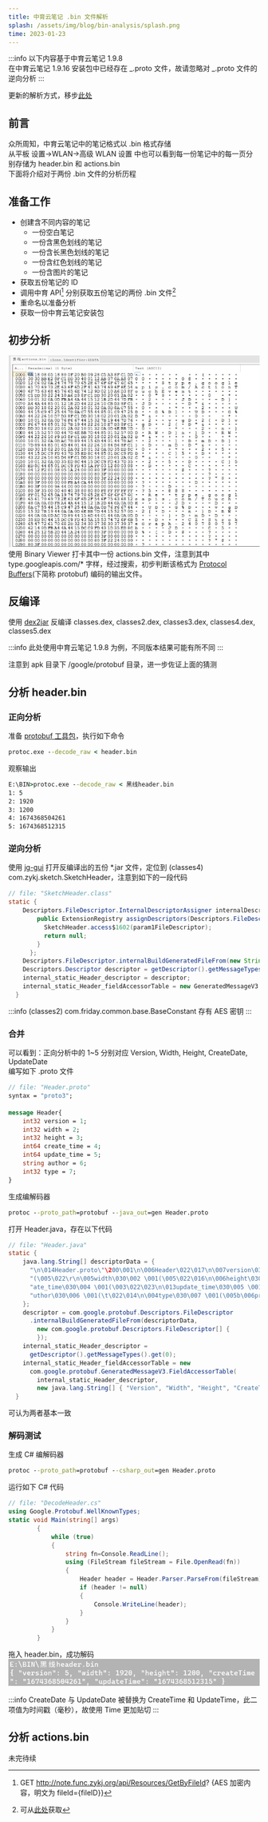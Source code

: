 ```yaml
---
title: 中育云笔记 .bin 文件解析
splash: /assets/img/blog/bin-analysis/splash.png
time: 2023-01-23
---
```


:::info
以下内容基于中育云笔记 1.9.8  
在中育云笔记 1.9.16 安装包中已经存在 _.proto 文件，故请忽略对 _.proto 文件的逆向分析
:::

更新的解析方式，移步[此处](/blog/zy/bin-file-analysis/part2/)

## 前言

众所周知，中育云笔记中的笔记格式以 .bin 格式存储  
从平板 设置->WLAN->高级 WLAN 设置 中也可以看到每一份笔记中的每一页分别存储为 header.bin 和 actions.bin  
下面将介绍对于两份 .bin 文件的分析历程

## 准备工作

- 创建含不同内容的笔记
  - 一份空白笔记
  - 一份含黑色划线的笔记
  - 一份含长黑色划线的笔记
  - 一份含红色划线的笔记
  - 一份含图片的笔记
- 获取五份笔记的 ID
- 调用中育 API[^1] 分别获取五份笔记的两份 .bin 文件[^2]
- 重命名以准备分析
- 获取一份中育云笔记安装包

## 初步分析

![alt Binary Viewer](/assets/img/blog/bin-analysis/binary-viewer.jpg)  
使用 Binary Viewer 打卡其中一份 actions.bin 文件，注意到其中 type.googleapis.com/\* 字样，经过搜索，初步判断该格式为 [Protocol Buffers](https://protobuf.dev/)(下简称 protobuf) 编码的输出文件。

## 反编译

使用 [dex2jar](https://github.com/pxb1988/dex2jar) 反编译 classes.dex, classes2.dex, classes3.dex, classes4.dex, classes5.dex

:::info
此处使用中育云笔记 1.9.8 为例，不同版本结果可能有所不同
:::

注意到 apk 目录下 /google/protobuf 目录，进一步佐证上面的猜测

## 分析 header.bin

### 正向分析

准备 [protobuf 工具包](https://github.com/protocolbuffers/protobuf/releases)，执行如下命令

```bat
protoc.exe --decode_raw < header.bin
```

观察输出

```bat
E:\BIN>protoc.exe --decode_raw < 黑线header.bin
1: 5
2: 1920
3: 1200
4: 1674368504261
5: 1674368512315
```

### 逆向分析

使用 [jg-gui](https://github.com/java-decompiler/jd-gui) 打开反编译出的五份 \*.jar 文件，定位到 (classes4) com.zykj.sketch.SketchHeader，注意到如下的一段代码

```java
// file: "SketchHeader.class"
static {
    Descriptors.FileDescriptor.InternalDescriptorAssigner internalDescriptorAssigner = new Descriptors.FileDescriptor.InternalDescriptorAssigner() {
        public ExtensionRegistry assignDescriptors(Descriptors.FileDescriptor param1FileDescriptor) {
          SketchHeader.access$1602(param1FileDescriptor);
          return null;
        }
      };
    Descriptors.FileDescriptor.internalBuildGeneratedFileFrom(new String[] { "\n\fHeader.proto\"~\n\006Header\022\017\n\007version\030\001 \001(\005\022\r\n\005width\030\002 \001(\005\022\016\n\006height\030\003 \001(\005\022\022\n\ncreateDate\030\004 \001(\003\022\022\n\nupdateDate\030\005 \001(\003\022\016\n\006author\030\006 \001(\t\022\f\n\004type\030\007 \001(\005B\037\n\017com.zykj.sketchB\fSketchHeaderb\006proto3" }, new Descriptors.FileDescriptor[0], internalDescriptorAssigner);
    Descriptors.Descriptor descriptor = getDescriptor().getMessageTypes().get(0);
    internal_static_Header_descriptor = descriptor;
    internal_static_Header_fieldAccessorTable = new GeneratedMessageV3.FieldAccessorTable(descriptor, new String[] { "Version", "Width", "Height", "CreateDate", "UpdateDate", "Author", "Type" });
  }
```

:::info
(classes2) com.friday.common.base.BaseConstant 存有 AES 密钥
:::

### 合并

可以看到：正向分析中的 1~5 分别对应 Version, Width, Height, CreateDate, UpdateDate  
编写如下 .proto 文件

```proto
// file: "Header.proto"
syntax = "proto3";

message Header{
    int32 version = 1;
    int32 width = 2;
    int32 height = 3;
    int64 create_time = 4;
    int64 update_time = 5;
    string author = 6;
    int32 type = 7;
}
```

生成编解码器

```bat
protoc --proto_path=protobuf --java_out=gen Header.proto
```

打开 Header.java，存在以下代码

```java
// file: "Header.java"
static {
    java.lang.String[] descriptorData = {
      "\n\014Header.proto\"\200\001\n\006Header\022\017\n\007version\030\001 \001" +
      "(\005\022\r\n\005width\030\002 \001(\005\022\016\n\006height\030\003 \001(\005\022\023\n\013cre" +
      "ate_time\030\004 \001(\003\022\023\n\013update_time\030\005 \001(\003\022\016\n\006a" +
      "uthor\030\006 \001(\t\022\014\n\004type\030\007 \001(\005b\006proto3"
    };
    descriptor = com.google.protobuf.Descriptors.FileDescriptor
      .internalBuildGeneratedFileFrom(descriptorData,
        new com.google.protobuf.Descriptors.FileDescriptor[] {
        });
    internal_static_Header_descriptor =
      getDescriptor().getMessageTypes().get(0);
    internal_static_Header_fieldAccessorTable = new
      com.google.protobuf.GeneratedMessageV3.FieldAccessorTable(
        internal_static_Header_descriptor,
        new java.lang.String[] { "Version", "Width", "Height", "CreateTime", "UpdateTime", "Author", "Type", });
  }
```

可认为两者基本一致

### 解码测试

生成 C# 编解码器

```bat
protoc --proto_path=protobuf --csharp_out=gen Header.proto
```

运行如下 C# 代码

```csharp
// file: "DecodeHeader.cs"
using Google.Protobuf.WellKnownTypes;
static void Main(string[] args)
        {
            while (true)
            {
                string fn=Console.ReadLine();
                using (FileStream fileStream = File.OpenRead(fn))
                {
                    Header header = Header.Parser.ParseFrom(fileStream);
                    if (header != null)
                    {
                        Console.WriteLine(header);
                    }
                }
            }
        }
```

拖入 header.bin，成功解码
![alt Header Decode Success](/assets/img/blog/bin-analysis/header-decode-success.jpg)

:::info
CreateDate 与 UpdateDate 被替换为 CreateTime 和 UpdateTime，此二项值为时间戳（毫秒），故使用 Time 更加贴切
:::

## 分析 actions.bin

未完待续

[^1]: GET http://note.func.zykj.org/api/Resources/GetByFileId? {AES 加密内容，明文为 fileId={fileID}}

[^2]: 可从[此处](/assets/files/bin-analysis/bin-files.zip)获取
